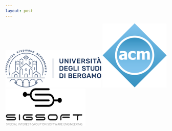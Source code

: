 ```yaml
---
layout: post
---
```

<img src="/assets/images/logounibg.png" alt="TAROT2024 location" style="width:300px; height:118px" />
<img src="/assets/images/acm.png" alt="TAROT2024 location" style="width:200px; height:200px" />
<img src="/assets/images/sigsoft.png" alt="TAROT2024 location" style="width:250px; height:118px" />
